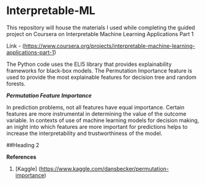 # Interpretable-ML
This repository will house the materials I used while completing the guided project on Coursera on Interpretable Machine Learning Applications Part 1

Link - (https://www.coursera.org/projects/interpretable-machine-learning-applications-part-1)

The Python code uses the ELI5 library that provides explainability frameworks for black-box models. The Permutation Importance feature is used to provide the most explainable features for decision tree and random forests. 

***Permutation Feature Importance***

In prediction problems, not all features have equal importance. Certain features are more instrumental in determining the value of the outcome variable. In contexts of use of machine learning models for decision making, an inight into which features are more important for predictions helps to increase the interpretability and trustworthiness of the model.

##Heading 2

**References**
1. [Kaggle] (https://www.kaggle.com/dansbecker/permutation-importance)
